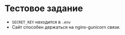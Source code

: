 # Тестовое задание
- `SECRET_KEY` находится в `.env`
- Сайт способен держаться на nginx-gunicorn связи.